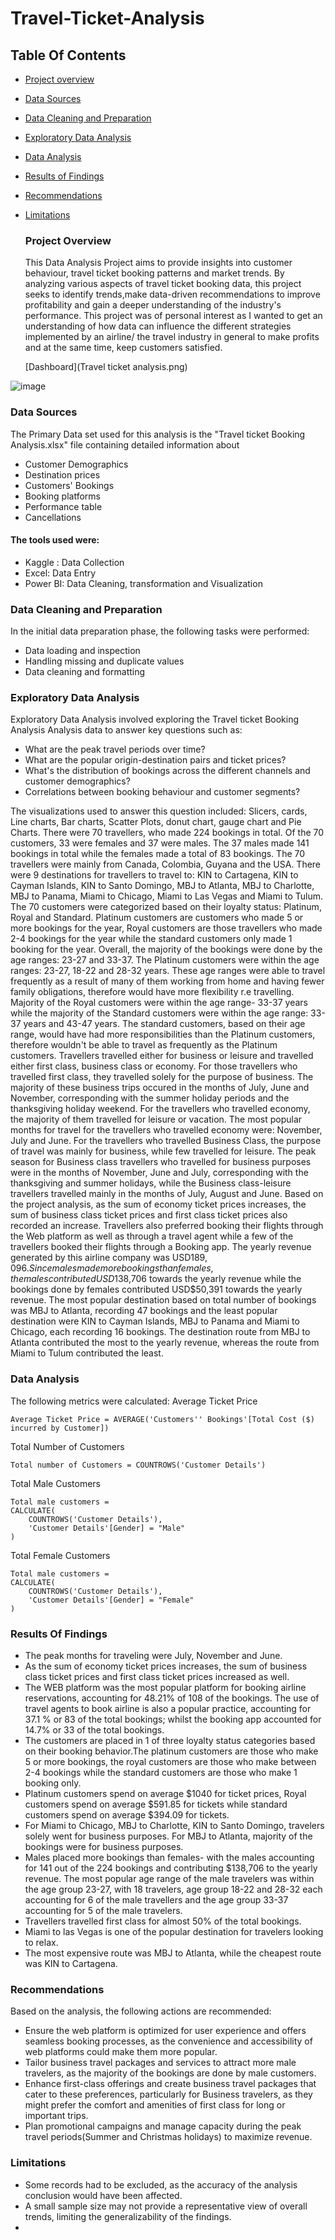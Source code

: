 # Travel-Ticket-Analysis
## Table Of Contents
- [Project overview](#project-overview)
- [Data Sources](#data-sources)
- [Data Cleaning and Preparation](#data-cleaning-and-preparation)
- [Exploratory Data Analysis](#exploratory-data-analysis)
- [Data Analysis](#data-analysis)
- [Results of Findings](#results-of-findings)
- [Recommendations](#recommendations)
- [Limitations](limitations)

  ### Project Overview
  This Data Analysis Project aims to provide insights into  customer behaviour, travel ticket booking patterns and market trends. By analyzing various aspects of travel ticket booking data, this project seeks to identify trends,make data-driven recommendations to improve profitability and gain a deeper understanding of the industry's performance. This project was of personal interest as I wanted to get an understanding of how data can influence the different strategies implemented by an airline/ the travel industry in general to make profits and at the same time, keep customers satisfied.

  [Dashboard](Travel ticket analysis.png)
  

 ![image](https://github.com/ChrisAnn609/Travel-Ticket-Analysis/assets/173093556/7012ddc6-b85b-41f9-b119-7de50c8f7068)


  
### Data Sources
  The Primary Data set used for this analysis is the "Travel ticket Booking Analysis.xlsx" file containing detailed information about
  - Customer Demographics
  - Destination prices
  - Customers' Bookings
  - Booking platforms
  - Performance table
  - Cancellations
    
  #### The tools used were:
  - Kaggle : Data Collection  
- Excel: Data Entry
- Power BI: Data Cleaning, transformation and Visualization

 ### Data Cleaning and Preparation
  In the initial data preparation phase, the following tasks were performed:
  - Data loading and inspection
- Handling missing and duplicate values
- Data cleaning and formatting

### Exploratory Data Analysis
Exploratory Data Analysis involved exploring the Travel ticket Booking Analysis Analysis data to answer key questions such as:
- What are the peak travel periods over time?
- What are the popular origin-destination pairs and ticket prices?
- What's the distribution of bookings across the different channels and customer demographics?
- Correlations between booking behaviour and customer segments?
    
    
The visualizations used to answer this question included: Slicers, cards, Line charts, Bar charts, Scatter Plots, donut chart, gauge chart and Pie Charts. There were 70 travellers, who made 224 bookings in total. Of the 70 customers, 33 were females and 37 were males. The 37 males made 141 bookings in total while the females made a total of 83 bookings. The 70 travellers were mainly from Canada, Colombia, Guyana and the USA. There were 9 destinations for travellers to travel to: KIN to Cartagena, KIN to Cayman Islands, KIN to Santo Domingo, MBJ to Atlanta, MBJ to Charlotte, MBJ to Panama, Miami to Chicago, Miami to Las Vegas and Miami to Tulum. The 70 customers were categorized based on their loyalty status: Platinum, Royal and Standard. Platinum customers are customers who made 5 or more bookings for the year, Royal customers are those travellers who made 2-4 bookings for the year while the standard customers only made 1 booking for the year. Overall, the majority of the bookings were done by the age ranges: 23-27 and 33-37. The Platinum customers were within the age ranges: 23-27, 18-22 and 28-32 years. These age ranges were able to travel frequently as a result of many of them working from home and having fewer family obligations, therefore would have more flexibility r.e travelling. Majority of the Royal customers were within the age range- 33-37 years while the majority of the Standard customers were within the age range: 33-37 years and 43-47 years. The standard customers, based on their age range, would have had more responsibilities than the Platinum customers, therefore wouldn't be able to travel as frequently as the Platinum customers.
Travellers travelled either for business or leisure and travelled either first class, business class or economy. For those travellers who travelled first class, they travelled solely for the purpose of business. The majority of these business trips occured in the months of July, June and November, corresponding with the summer holiday periods and the thanksgiving holiday weekend. For the travellers who travelled economy, the majority of them travelled for leisure or vacation. The most popular months for travel for the travellers who travelled economy were: November, July and June. For the travellers who travelled Business Class, the purpose of travel was mainly for business, while few travelled for leisure. The peak season for Business class travellers who travelled for business purposes were in the months of November, June and July, corresponding with the thanksgiving and summer holidays, while the Business class-leisure travellers travelled mainly in the months of July, August and June. 
Based on the project analysis, as the sum of economy ticket prices increases, the sum of business class ticket prices and first class ticket prices also recorded an increase. Travellers also preferred booking their flights through the Web platform as well as through a travel agent while a few of the travellers booked their flights through a Booking app. The yearly revenue generated by this airline company was USD$189,096. Since males made more bookings than females, the males contributed USD$138,706 towards the yearly revenue while the bookings done by females contributed USD$50,391 towards the yearly revenue. The most popular destination based on total number of bookings was MBJ to Atlanta, recording 47 bookings and the least popular destination were KIN to Cayman Islands, MBJ to Panama and Miami to Chicago, each recording 16 bookings. The destination route from MBJ to Atlanta contributed the most to the yearly revenue, whereas the route from Miami to Tulum contributed the least.
 ### Data Analysis

 The following metrics were calculated:
 Average Ticket Price 
```
Average Ticket Price = AVERAGE('Customers'' Bookings'[Total Cost ($) incurred by Customer])
```
Total Number of Customers
```
Total number of Customers = COUNTROWS('Customer Details')
```
Total Male Customers
```
Total male customers = 
CALCULATE(
    COUNTROWS('Customer Details'),
    'Customer Details'[Gender] = "Male"
)
```
Total Female Customers
```
Total male customers = 
CALCULATE(
    COUNTROWS('Customer Details'),
    'Customer Details'[Gender] = "Female"
)
```
### Results Of Findings

- The peak months for traveling were July, November and June.
- As the sum of economy ticket prices increases, the sum of business class ticket prices and first class ticket prices increased as well.
- The WEB platform was the most popular platform for booking airline reservations, accounting for 48.21% of 108 of the bookings. The use of travel agents to book airline is also a popular practice, accounting for 37.1 % or 83 of the total bookings; whilst the booking app accounted for 14.7% or 33 of the total bookings.
- The customers are placed in 1 of three loyalty status categories based on their booking behavior.The platinum customers are those who make 5 or more bookings, the royal customers are those who make between 2-4 bookings while the standard customers are those who make 1 booking only.
- Platinum customers spend on average $1040 for ticket prices, Royal customers spend on average $591.85 for tickets while standard customers spend on average $394.09 for tickets.
- For Miami to Chicago, MBJ to Charlotte, KIN to Santo Domingo, travelers solely went for business purposes. For MBJ to Atlanta, majority of the bookings were for business purposes.
- Males placed more bookings than females- with the males accounting for 141 out of the 224 bookings and contributing $138,706 to the yearly revenue. The most popular age range of the male travelers was within the age group 23-27, with 18 travelers, age group 18-22 and 28-32 each accounting for 6 of the male travellers and the age group 33-37 accounting for 5 of the male travelers.
- Travellers travelled first class for almost 50% of the total bookings.
- Miami to las Vegas is one of the popular destination for travelers looking to relax.
- The most expensive route was MBJ to Atlanta, while the cheapest route was KIN to Cartagena.


### Recommendations
Based on the analysis, the following actions are recommended:
- Ensure the web platform is optimized for user experience and offers seamless booking processes, as the convenience and accessibility of web platforms could make them more popular.
- Tailor business travel packages and services to attract more male travelers, as the majority of the bookings are done by male customers.
- Enhance first-class offerings and create business travel packages that cater to these preferences, particularly for Business travelers, as they might prefer the comfort and amenities of first class for long or important trips.
- Plan promotional campaigns and manage capacity during the peak travel periods(Summer and Christmas holidays) to maximize revenue.



### Limitations
- Some records had to be excluded, as the accuracy of the analysis conclusion would have been affected.
- A small sample size may not provide a representative view of overall trends, limiting the generalizability of the findings.
- 
